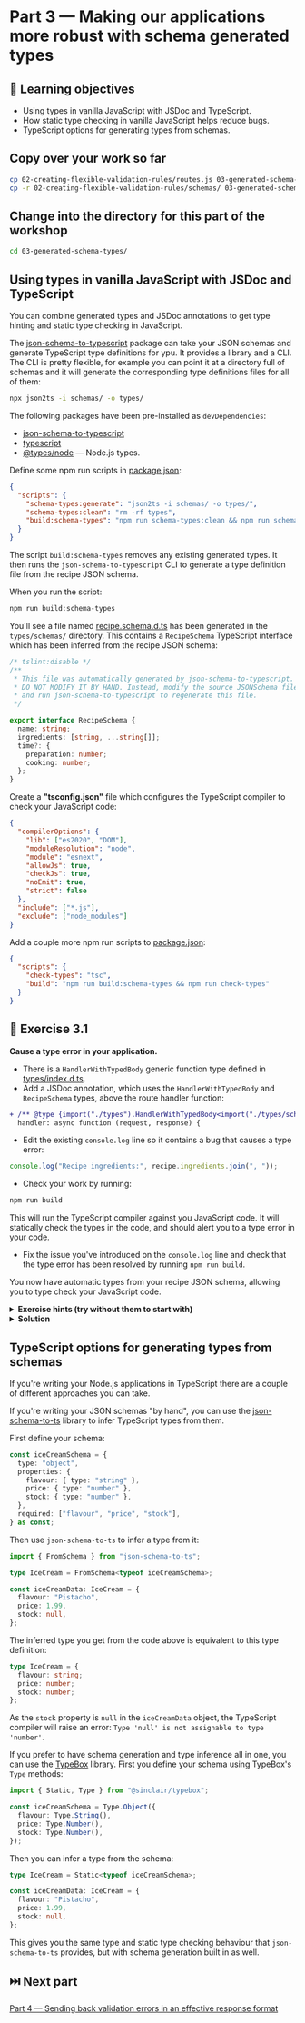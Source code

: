 # Part 3 — Making our applications more robust with schema generated types

## 🧠 Learning objectives

- Using types in vanilla JavaScript with JSDoc and TypeScript.
- How static type checking in vanilla JavaScript helps reduce bugs.
- TypeScript options for generating types from schemas.

## Copy over your work so far

```sh
cp 02-creating-flexible-validation-rules/routes.js 03-generated-schema-types/routes.js
cp -r 02-creating-flexible-validation-rules/schemas/ 03-generated-schema-types/
```

## Change into the directory for this part of the workshop

```sh
cd 03-generated-schema-types/
```

## Using types in vanilla JavaScript with JSDoc and TypeScript

You can combine generated types and JSDoc annotations to get type hinting and
static type checking in JavaScript.

The [json-schema-to-typescript](https://npm.im/json-schema-to-typescript) package
can take your JSON schemas and generate TypeScript type definitions for ypu.
It provides a library and a CLI. The CLI is pretty flexible, for example you can
point it at a directory full of schemas and it will generate the corresponding
type definitions files for all of them:

```bash
npx json2ts -i schemas/ -o types/
```

The following packages have been pre-installed as `devDependencies`:

- [json-schema-to-typescript](https://npm.im/json-schema-to-typescript)
- [typescript](https://www.npmjs.com/package/typescript)
- [@types/node](https://www.npmjs.com/package/@types/node) — Node.js types.

Define some npm run scripts in [package.json](package.json):

```json
{
  "scripts": {
    "schema-types:generate": "json2ts -i schemas/ -o types/",
    "schema-types:clean": "rm -rf types",
    "build:schema-types": "npm run schema-types:clean && npm run schema-types:generate"
  }
}
```

The script `build:schema-types` removes any existing generated types. It then
runs the `json-schema-to-typescript` CLI to generate a type definition file
from the recipe JSON schema.

When you run the script:

```bash
npm run build:schema-types
```

You'll see a file named [recipe.schema.d.ts](types/schemas/recipe.schema.d.ts) has been generated in the `types/schemas/`
directory. This contains a `RecipeSchema` TypeScript interface which has been
inferred from the recipe JSON schema:

```typescript
/* tslint:disable */
/**
 * This file was automatically generated by json-schema-to-typescript.
 * DO NOT MODIFY IT BY HAND. Instead, modify the source JSONSchema file,
 * and run json-schema-to-typescript to regenerate this file.
 */

export interface RecipeSchema {
  name: string;
  ingredients: [string, ...string[]];
  time?: {
    preparation: number;
    cooking: number;
  };
}
```

Create a **"tsconfig.json"** file which configures the TypeScript compiler to
check your JavaScript code:

```json
{
  "compilerOptions": {
    "lib": ["es2020", "DOM"],
    "moduleResolution": "node",
    "module": "esnext",
    "allowJs": true,
    "checkJs": true,
    "noEmit": true,
    "strict": false
  },
  "include": ["*.js"],
  "exclude": ["node_modules"]
}
```

Add a couple more npm run scripts to [package.json](package.json):

```json
{
  "scripts": {
    "check-types": "tsc",
    "build": "npm run build:schema-types && npm run check-types"
  }
}
```

## 🎯 Exercise 3.1

**Cause a type error in your application.**

- There is a `HandlerWithTypedBody` generic function type defined in [types/index.d.ts](types/index.d.ts).
- Add a JSDoc annotation, which uses the `HandlerWithTypedBody` and `RecipeSchema`
types, above the route handler function:

```diff
+ /** @type {import("./types").HandlerWithTypedBody<import("./types/schemas/recipe.schema").RecipeSchema>} */
  handler: async function (request, response) {
```

- Edit the existing `console.log` line so it contains a bug that causes a type error:

```javascript
console.log("Recipe ingredients:", recipe.ingredients.join(", "));
```

- Check your work by running:

```sh
npm run build
```

This will run the TypeScript compiler against you JavaScript code. It will
statically check the types in the code, and should alert you to a type error
in your code.

- Fix the issue you've introduced on the `console.log` line and check that
the type error has been resolved by running `npm run build`.

You now have automatic types from your recipe JSON schema, allowing you to type
check your JavaScript code.

<details>
  <summary><strong>Exercise hints (try without them to start with)</strong></summary>

  - `console.log("Recipe ingredients:", recipe.time.join(", "));`
</details>

<details>
  <summary><strong>Solution</strong></summary>

  You can see a passing solution in
  [completed/routes.exercise-3.1.completed.js](completed/routes.exercise-3.1.completed.js).
</details>

## TypeScript options for generating types from schemas

If you're writing your Node.js applications in TypeScript there are a couple of different approaches you can take.

<!-- TODO: Update code blocks -->

If you're writing your JSON schemas "by hand", you can use the [json-schema-to-ts](https://npm.im/json-schema-to-ts) library to infer TypeScript types from them.

First define your schema:

```typescript
const iceCreamSchema = {
  type: "object",
  properties: {
    flavour: { type: "string" },
    price: { type: "number" },
    stock: { type: "number" },
  },
  required: ["flavour", "price", "stock"],
} as const;
```

Then use `json-schema-to-ts` to infer a type from it:

```typescript
import { FromSchema } from "json-schema-to-ts";

type IceCream = FromSchema<typeof iceCreamSchema>;

const iceCreamData: IceCream = {
  flavour: "Pistacho",
  price: 1.99,
  stock: null,
};
```

The inferred type you get from the code above is equivalent to this type definition:

```typescript
type IceCream = {
  flavour: string;
  price: number;
  stock: number;
};
```

<!-- TODO: Reword -->
As the `stock` property is `null` in the `iceCreamData` object, the TypeScript compiler will raise an error: `Type 'null' is not assignable to type 'number'`.

If you prefer to have schema generation and type inference all in one, you can use the [TypeBox](https://npm.im/@sinclair/typebox) library. First you define your schema using TypeBox's `Type` methods:

```typescript
import { Static, Type } from "@sinclair/typebox";

const iceCreamSchema = Type.Object({
  flavour: Type.String(),
  price: Type.Number(),
  stock: Type.Number(),
});
```

Then you can infer a type from the schema:

```typescript
type IceCream = Static<typeof iceCreamSchema>;

const iceCreamData: IceCream = {
  flavour: "Pistacho",
  price: 1.99,
  stock: null,
};
```

This gives you the same type and static type checking behaviour that `json-schema-to-ts`
provides, but with schema generation built in as well.

## ⏭️ Next part

[Part 4 — Sending back validation errors in an effective response format](../04-validation-error-responses/README.md)

